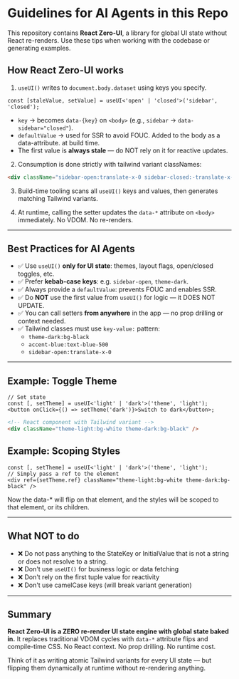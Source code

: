 <!-- purpose: AI and codegen agents should use this to generate correct Zero-UI examples -->

# Guidelines for AI Agents in this Repo

This repository contains **React Zero-UI**, a library for global UI state without React re-renders.
Use these tips when working with the codebase or generating examples.

## How React Zero-UI works

1. `useUI()` writes to `document.body.dataset` using keys you specify. 

```tsx
const [staleValue, setValue] = useUI<'open' | 'closed'>('sidebar', 'closed');
```

- `key` → becomes `data-{key}` on `<body>` (e.g., `sidebar` → `data-sidebar="closed"`).
- `defaultValue` → used for SSR to avoid FOUC. Added to the body as a data-attribute. at build time.
- The first value is **always stale** — do NOT rely on it for reactive updates.

2. Consumption is done strictly with tailwind variant classNames:

```html
<div className="sidebar-open:translate-x-0 sidebar-closed:-translate-x-full" />
```

3. Build-time tooling scans all `useUI()` keys and values, then generates matching Tailwind variants.

4. At runtime, calling the setter updates the `data-*` attribute on `<body>` immediately. No VDOM. No re-renders.

---

## Best Practices for AI Agents

- ✅ Use `useUI()` **only for UI state**: themes, layout flags, open/closed toggles, etc.
- ✅ Prefer **kebab-case keys**: e.g. `sidebar-open`, `theme-dark`.
- ✅ Always provide a `defaultValue`: prevents FOUC and enables SSR.
- ✅ Do **NOT** use the first value from `useUI()` for logic — it DOES NOT UPDATE.
- ✅ You can call setters **from anywhere** in the app — no prop drilling or context needed.
- ✅ Tailwind classes must use `key-value:` pattern:
  - `theme-dark:bg-black`
  - `accent-blue:text-blue-500`
  - `sidebar-open:translate-x-0`

---

## Example: Toggle Theme

```tsx
// Set state
const [, setTheme] = useUI<'light' | 'dark'>('theme', 'light');
<button onClick={() => setTheme('dark')}>Switch to dark</button>;
```

```html
<!-- React component with Tailwind variant -->
<div className="theme-light:bg-white theme-dark:bg-black" />
```

## Example: Scoping Styles

```tsx
const [, setTheme] = useUI<'light' | 'dark'>('theme', 'light');
// Simply pass a ref to the element
<div ref={setTheme.ref} className="theme-light:bg-white theme-dark:bg-black" />

```

Now the data-* will flip on that element, and the styles will be scoped to that element, or its children.

---

## What NOT to do

- ❌ Do not pass anything to the StateKey or InitialValue that is not a string or does not resolve to a string.
- ❌ Don't use `useUI()` for business logic or data fetching
- ❌ Don't rely on the first tuple value for reactivity
- ❌ Don't use camelCase keys (will break variant generation)

---

## Summary

**React Zero-UI is a ZERO re-render UI state engine with global state baked in.** It replaces traditional VDOM cycles with `data-*` attribute flips and compile-time CSS. No React context. No prop drilling. No runtime cost.

Think of it as writing atomic Tailwind variants for every UI state — but flipping them dynamically at runtime without re-rendering anything.

